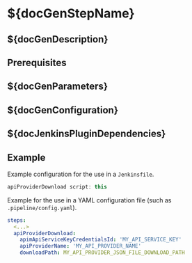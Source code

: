 # ${docGenStepName}

## ${docGenDescription}

## Prerequisites

## ${docGenParameters}

## ${docGenConfiguration}

## ${docJenkinsPluginDependencies}

## Example

Example configuration for the use in a `Jenkinsfile`.

```groovy
apiProviderDownload script: this
```

Example for the use in a YAML configuration file (such as `.pipeline/config.yaml`).

```yaml
steps:
  <...>
  apiProviderDownload:
    apimApiServiceKeyCredentialsId: 'MY_API_SERVICE_KEY'
    apiProviderName: 'MY_API_PROVIDER_NAME'
    downloadPath: MY_API_PROVIDER_JSON_FILE_DOWNLOAD_PATH
```
